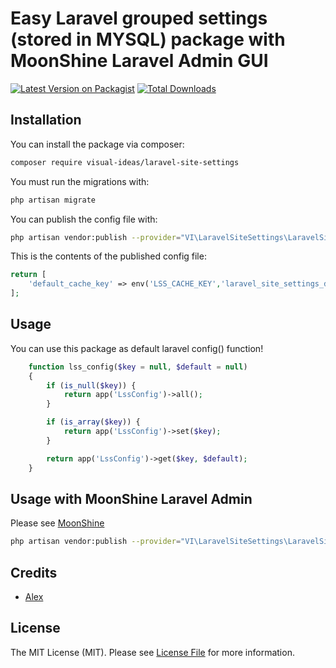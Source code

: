 # Easy Laravel grouped settings (stored in MYSQL) package with MoonShine Laravel Admin GUI

[![Latest Version on Packagist](https://img.shields.io/packagist/v/visual-ideas/laravel-site-settings.svg?style=flat-square)](https://packagist.org/packages/visual-ideas/laravel-site-settings)
[![Total Downloads](https://img.shields.io/packagist/dt/visual-ideas/laravel-site-settings.svg?style=flat-square)](https://packagist.org/packages/visual-ideas/laravel-site-settings)

## Installation

You can install the package via composer:

```bash
composer require visual-ideas/laravel-site-settings
```

You must run the migrations with:

```bash
php artisan migrate
```

You can publish the config file with:

```bash
php artisan vendor:publish --provider="VI\LaravelSiteSettings\LaravelSiteSettingsProvider" --tag="config"
```

This is the contents of the published config file:

```php
return [
    'default_cache_key' => env('LSS_CACHE_KEY','laravel_site_settings_data'),
];
```

## Usage

You can use this package as default laravel config() function!

```php
    function lss_config($key = null, $default = null)
    {
        if (is_null($key)) {
            return app('LssConfig')->all();
        }

        if (is_array($key)) {
            return app('LssConfig')->set($key);
        }

        return app('LssConfig')->get($key, $default);
    }
```

## Usage with MoonShine Laravel Admin
Please see [MoonShine](https://github.com/lee-to/moonshine)

```bash
php artisan vendor:publish --provider="VI\LaravelSiteSettings\LaravelSiteSettingsProvider" --tag="moonshine"
```


## Credits

- [Alex](https://github.com/alexvenga)

## License

The MIT License (MIT). Please see [License File](LICENSE) for more information.


